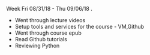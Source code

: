 Week Fri 08/31/18 - Thu 09/06/18 .
* Went through lecture videos
* Setup tools and services for the course - VM,Github
* Went through course epub
* Read Github tutorials
* Reviewing Python

